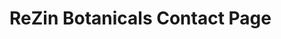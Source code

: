 # ReZin Botanicals Contact Page

<!-- TODO:
email address validation
convert CSS to SASS
connect to firebase 
background parallax effect

-->